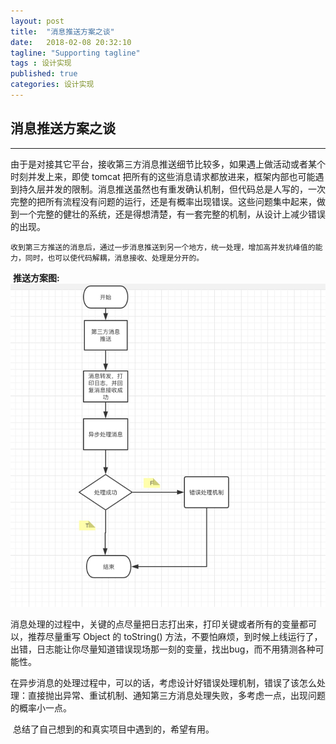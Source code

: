```yaml
---
layout: post
title:  "消息推送方案之谈"
date:   2018-02-08 20:32:10
tagline: "Supporting tagline"
tags : 设计实现
published: true
categories: 设计实现
---
```

## 消息推送方案之谈
-------

​	由于是对接其它平台，接收第三方消息推送细节比较多，如果遇上做活动或者某个时刻并发上来，即使 tomcat 把所有的这些消息请求都放进来，框架内部也可能遇到持久层并发的限制。消息推送虽然也有重发确认机制，但代码总是人写的，一次完整的把所有流程没有问题的运行，还是有概率出现错误。这些问题集中起来，做到一个完整的健壮的系统，还是得想清楚，有一套完整的机制，从设计上减少错误的出现。

    收到第三方推送的消息后，通过一步消息推送到另一个地方，统一处理，增加高并发抗峰值的能力，同时，也可以使代码解耦，消息接收、处理是分开的。
​	**推送方案图:**
    ![](/images/posts/message_post.jpg)


​	消息处理的过程中，关键的点尽量把日志打出来，打印关键或者所有的变量都可以，推荐尽量重写 Object 的 toString() 方法，不要怕麻烦，到时候上线运行了，出错，日志能让你尽量知道错误现场那一刻的变量，找出bug，而不用猜测各种可能性。

​	在异步消息的处理过程中，可以的话，考虑设计好错误处理机制，错误了该怎么处理：直接抛出异常、重试机制、通知第三方消息处理失败，多考虑一点，出现问题的概率小一点。

​	总结了自己想到的和真实项目中遇到的，希望有用。